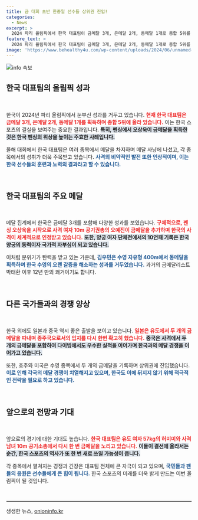```yaml
---
title: 금 대회 초반 한중일 선수들 상위권 진입!
categories:
  - News
excerpt: >
  2024 파리 올림픽에서 한국 대표팀이 금메달 3개, 은메달 2개, 동메달 1개로 종합 5위를 달리고 있다. 특히 펜싱 오상욱의 금과 수영 김우민의 동메달이 주목받고 있으며, 메달 사냥이 계속될 전망이다.
feature_text: >
  2024 파리 올림픽에서 한국 대표팀이 금메달 3개, 은메달 2개, 동메달 1개로 종합 5위를 달리고 있다. 특히 펜싱 오상욱의 금과 수영 김우민의 동메달이 주목받고 있으며, 메달 사냥이 계속될 전망이다.
image: 'https://www.behealthy4u.com/wp-content/uploads/2024/06/unnamed-file.png'
---
```


<p><img src="https://www.behealthy4u.com/wp-content/uploads/2024/06/unnamed-file.png" alt="info 속보" /></p>

<h2 data-ke-size="size26">한국 대표팀의 올림픽 성과</h2>

<p data-ke-size="size16">&nbsp;</p>

<p>한국이 2024년 파리 올림픽에서 눈부신 성과를 거두고 있습니다. <b><span style="color: #ee2323;">현재 한국 대표팀은 금메달 3개, 은메달 2개, 동메달 1개를 획득하며 종합 5위에 올라 있습니다.</span></b> 이는 한국 스포츠의 결실을 보여주는 중요한 결과입니다. <b><span style="background-color: #21538527;">특히, 펜싱에서 오상욱이 금메달을 획득한 것은 한국 펜싱의 위상을 높이는 주효한 사례입니다.</span></b> </p>

<p>올해 대회에서 한국 대표팀은 여러 종목에서 메달을 차지하며 메달 사냥에 나섰고, 각 종목에서의 성취가 더욱 주목받고 있습니다. <b><span style="color: #1a5490;">사격의 비약적인 발전 또한 인상적이며, 이는 한국 선수들의 훈련과 노력의 결과라고 할 수 있습니다.</span></b></p>

<p data-ke-size="size16">&nbsp;</p>

<h2 data-ke-size="size26">한국 대표팀의 주요 메달</h2>

<p data-ke-size="size16">&nbsp;</p>

<p>메달 집계에서 한국은 금메달 3개를 포함해 다양한 성과를 보였습니다. <b><span style="color: #ee2323;">구체적으로, 펜싱 오상욱을 시작으로 사격 여자 10m 공기권총의 오예진이 금메달을 추가하며 한국의 사격이 세계적으로 인정받고 있습니다.</span></b> <b><span style="background-color: #21538527;">또한, 양궁 여자 단체전에서의 10연패 기록은 한국 양궁의 동력이자 국가적 자부심이 되고 있습니다.</span></b> </p>

<p>이처럼 분위기가 탄력을 받고 있는 가운데, <b><span style="color: #1a5490;">김우민은 수영 자유형 400m에서 동메달을 획득하며 한국 수영의 오랜 갈증을 해소하는 성과를 거두었습니다.</span></b> 과거의 금메달리스트 박태환 이후 12년 만의 쾌거이기도 합니다. </p>

<p data-ke-size="size16">&nbsp;</p>

<h2 data-ke-size="size26">다른 국가들과의 경쟁 양상</h2>

<p data-ke-size="size16">&nbsp;</p>

<p>한국 외에도 일본과 중국 역시 좋은 출발을 보이고 있습니다. <b><span style="color: #ee2323;">일본은 유도에서 두 개의 금메달을 따내며 종주국으로서의 입지를 다시 한번 확고히 했습니다.</span></b> <b><span style="background-color: #21538527;">중국은 사격에서 두 개의 금메달을 포함하여 다이빙에서도 우수한 실적을 이어가며 한국과의 메달 경쟁을 이어가고 있습니다.</span></b> </p>

<p>또한, 호주와 미국은 수영 종목에서 두 개의 금메달을 기록하며 상위권에 진입했습니다. <b><span style="color: #1a5490;">이로 인해 각국의 메달 경쟁이 치열해지고 있으며, 한국도 이에 뒤지지 않기 위해 적극적인 전략을 필요로 하고 있습니다.</span></b></p>

<p data-ke-size="size16">&nbsp;</p>

<h2 data-ke-size="size26">앞으로의 전망과 기대</h2>

<p data-ke-size="size16">&nbsp;</p>

<p>앞으로의 경기에 대한 기대도 높습니다. <b><span style="color: #ee2323;">한국 대표팀은 유도 여자 57kg의 허미미와 사격 남녀 10m 공기소총에서 다시 한 번 금메달을 노리고 있습니다.</span></b> <b><span style="background-color: #21538527;">이들이 결선에 올라서는 순간, 한국 스포츠의 역사가 또 한 번 새로 쓰일 가능성이 큽니다.</span></b> </p>

<p>각 종목에서 펼쳐지는 경쟁과 긴장은 대표팀 전체에 큰 자극이 되고 있으며, <b><span style="color: #1a5490;">국민들과 팬들의 응원은 선수들에게 큰 힘이 됩니다.</span></b> 한국 스포츠의 미래를 더욱 밝게 만드는 이번 올림픽이 될 것입니다. </p>

<p data-ke-size="size16">&nbsp;</p>

<hr style="border: 1px solid #ccc;">
생생한 뉴스, <a href="https://onioninfo.kr" rel="dofollow">onioninfo.kr</a>


